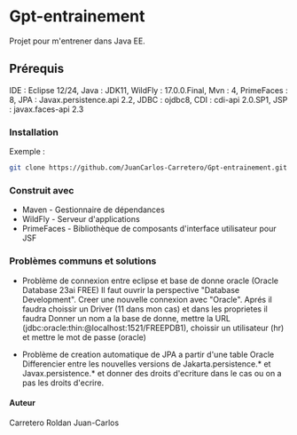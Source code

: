 # Gpt-entrainement

Projet pour m'entrener dans Java EE.

## Prérequis

IDE : Eclipse 12/24, 
Java : JDK11, 
WildFly : 17.0.0.Final, 
Mvn : 4, 
PrimeFaces : 8, 
JPA : Javax.persistence.api 2.2, 
JDBC : ojdbc8, 
CDI : cdi-api 2.0.SP1, 
JSP : javax.faces-api 2.3

### Installation

Exemple :
```bash
git clone https://github.com/JuanCarlos-Carretero/Gpt-entrainement.git
```

### Construit avec

- Maven - Gestionnaire de dépendances
- WildFly - Serveur d'applications
- PrimeFaces - Bibliothèque de composants d'interface utilisateur pour JSF

### Problèmes communs et solutions

- Problème de connexion entre eclipse et base de donne oracle (Oracle Database 23ai FREE)
Il faut ouvrir la perspective "Database Development". Creer une nouvelle connexion avec "Oracle". Aprés il faudra choissir un Driver (11 dans mon cas) et dans les proprietes il faudra Donner un nom a la base de donne, mettre la URL (jdbc:oracle:thin:@localhost:1521/FREEPDB1), choissir un utilisateur (hr) et mettre le mot de passe (oracle)

- Problème de creation automatique de JPA a partir d'une table Oracle
Differencier entre les nouvelles versions de Jakarta.persistence.* et Javax.persistence.* et donner des droits d'ecriture dans le cas ou on a pas les droits d'ecrire.

#### Auteur

Carretero Roldan Juan-Carlos



